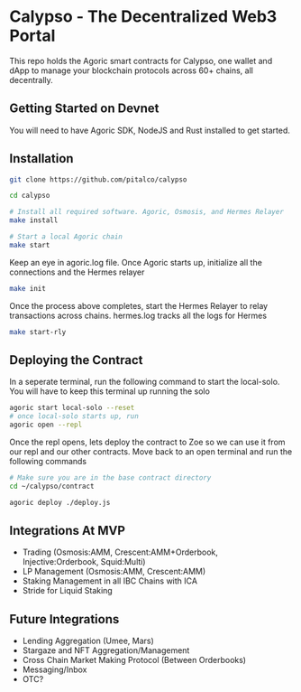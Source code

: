 # Calypso - The Decentralized Web3 Portal

This repo holds the Agoric smart contracts for Calypso, one wallet and dApp to manage your blockchain protocols across 60+ chains, all decentrally.

## Getting Started on Devnet
You will need to have Agoric SDK, NodeJS and Rust installed to get started.

## Installation

```sh
git clone https://github.com/pitalco/calypso

cd calypso

# Install all required software. Agoric, Osmosis, and Hermes Relayer
make install

# Start a local Agoric chain
make start
```


Keep an eye in agoric.log file. Once Agoric starts up, initialize all the connections and the Hermes relayer
```sh
make init
```

Once the process above completes, start the Hermes Relayer to relay transactions across chains. hermes.log tracks all the logs for Hermes
```sh
make start-rly
```

## Deploying the Contract

In a seperate terminal, run the following command to start the local-solo. You will have to keep this terminal up running the solo
```sh
agoric start local-solo --reset
# once local-solo starts up, run
agoric open --repl
```

Once the repl opens, lets deploy the contract to Zoe so we can use it from our repl and our other contracts. Move back to an open terminal and run the following commands
```sh
# Make sure you are in the base contract directory
cd ~/calypso/contract

agoric deploy ./deploy.js
```

## Integrations At MVP
* Trading (Osmosis:AMM, Crescent:AMM+Orderbook, Injective:Orderbook, Squid:Multi)
* LP Management (Osmosis:AMM, Crescent:AMM)
* Staking Management in all IBC Chains with ICA
* Stride for Liquid Staking

## Future Integrations
* Lending Aggregation (Umee, Mars)
* Stargaze and NFT Aggregation/Management
* Cross Chain Market Making Protocol (Between Orderbooks)
* Messaging/Inbox
* OTC?